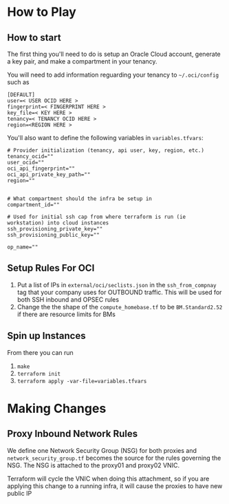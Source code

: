 # How to Play

## How to start

The first thing you'll need to do is setup an Oracle Cloud account, generate a key pair, and make a compartment in your tenancy.

You will need to add information reguarding your tenancy to `~/.oci/config` such as

```
[DEFAULT]
user=< USER OCID HERE >
fingerprint=< FINGERPRINT HERE >
key_file=< KEY HERE >
tenancy=< TENANCY OCID HERE >
region=<REGION HERE >
```

You'll also want to define the following variables in `variables.tfvars`:

```
# Provider initialization (tenancy, api user, key, region, etc.)
tenancy_ocid=""
user_ocid=""
oci_api_fingerprint=""
oci_api_private_key_path=""
region=""


# What compartment should the infra be setup in
compartment_id=""

# Used for initial ssh cap from where terraform is run (ie workstation) into cloud instances
ssh_provisioning_private_key=""
ssh_provisioning_public_key=""

op_name=""
```

## Setup Rules For OCI

1. Put a list of IPs in `external/oci/seclists.json` in the `ssh_from_compnay` tag that your company uses for OUTBOUND traffic. This will be used for both SSH inbound and OPSEC rules
1. Change the the shape of the `compute_homebase.tf` to be `BM.Standard2.52` if there are resource limits for BMs

## Spin up Instances

From there you can run

1. `make`
1. `terraform init`
1. `terraform apply -var-file=variables.tfvars`

# Making Changes

## Proxy Inbound Network Rules

We define one Network Security Group (NSG) for both proxies and
`network_security_group.tf` becomes the source for the rules governing
the NSG. The NSG is attached to the proxy01 and proxy02 VNIC.

Terraform will cycle the VNIC when doing this attachment, so if you
are applying this change to a running infra, it will cause the proxies
to have new public IP
